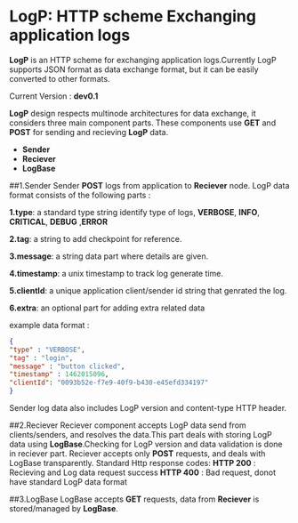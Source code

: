 # LogP: HTTP scheme Exchanging application logs   

**LogP** is an HTTP scheme for exchanging application logs.Currently LogP supports JSON format as data exchange format, but it can be easily converted to other formats.

Current Version : **dev0.1**

**LogP** design respects multinode architectures for data exchange, it considers three main component parts.
These components use **GET** and **POST** for sending and recieving **LogP** data.

* **Sender**
* **Reciever**
* **LogBase**

##1.Sender 
Sender **POST** logs from application to **Reciever** node.
LogP data format consists of the following parts : 

**1.type**:  a standard type string identify type of logs, **VERBOSE**, **INFO**, **CRITICAL**, **DEBUG** ,**ERROR**

**2.tag**:  a string to add checkpoint for reference.

**3.message**: a string data part where details are given.

**4.timestamp**: a unix timestamp to track log generate time.

**5.clientId**: a unique application client/sender id string  that genrated the log.

**6.extra**: an optional part for adding extra related data

example data format : 
```json
{
"type" : "VERBOSE",  
"tag" : "login",  
"message" : "button clicked",  
"timestamp" : 1462015096,
"clientId": "0093b52e-f7e9-40f9-b430-e45efd334197"
}
```
Sender log data also includes LogP version and content-type HTTP header.

##2.Reciever
Reciever component accepts LogP data send from clients/senders, and resolves the data.This part deals with storing LogP data using **LogBase**.Checking for LogP version and data validation is 
done in reciever part.
Reciever accepts only **POST** requests, and deals with LogBase transparently.
Standard Http response codes:
**HTTP 200** : Recieving and Log data request success
**HTTP 400** : Bad request, donot have standard LogP data format

##3.LogBase
LogBase accepts **GET** requests, data from **Reciever** is stored/managed by **LogBase**.

